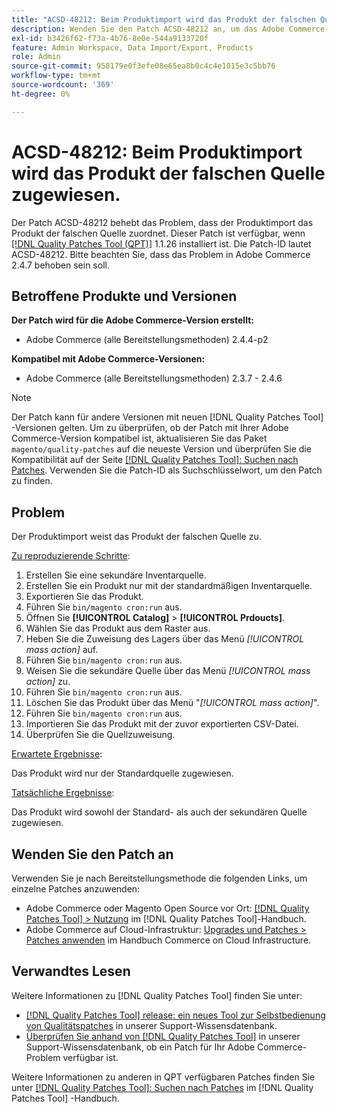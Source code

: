 ```yaml
---
title: "ACSD-48212: Beim Produktimport wird das Produkt der falschen Quelle zugewiesen."
description: Wenden Sie den Patch ACSD-48212 an, um das Adobe Commerce-Problem zu beheben, bei dem der Produktimport das Produkt der falschen Quelle zuordnet.
exl-id: b3426f62-f73a-4b76-8e0e-544a9133720f
feature: Admin Workspace, Data Import/Export, Products
role: Admin
source-git-commit: 958179e0f3efe08e65ea8b0c4c4e1015e3c5bb76
workflow-type: tm+mt
source-wordcount: '369'
ht-degree: 0%

---
```


# ACSD-48212: Beim Produktimport wird das Produkt der falschen Quelle zugewiesen.

Der Patch ACSD-48212 behebt das Problem, dass der Produktimport das Produkt der falschen Quelle zuordnet. Dieser Patch ist verfügbar, wenn [[!DNL Quality Patches Tool (QPT)]](/help/announcements/adobe-commerce-announcements/magento-quality-patches-released-new-tool-to-self-serve-quality-patches.md) 1.1.26 installiert ist. Die Patch-ID lautet ACSD-48212. Bitte beachten Sie, dass das Problem in Adobe Commerce 2.4.7 behoben sein soll.

## Betroffene Produkte und Versionen

**Der Patch wird für die Adobe Commerce-Version erstellt:**

* Adobe Commerce (alle Bereitstellungsmethoden) 2.4.4-p2

**Kompatibel mit Adobe Commerce-Versionen:**

* Adobe Commerce (alle Bereitstellungsmethoden) 2.3.7 - 2.4.6

>[!NOTE]
>
>Der Patch kann für andere Versionen mit neuen [!DNL Quality Patches Tool] -Versionen gelten. Um zu überprüfen, ob der Patch mit Ihrer Adobe Commerce-Version kompatibel ist, aktualisieren Sie das Paket `magento/quality-patches` auf die neueste Version und überprüfen Sie die Kompatibilität auf der Seite [[!DNL Quality Patches Tool]: Suchen nach Patches](https://experienceleague.adobe.com/tools/commerce-quality-patches/index.html). Verwenden Sie die Patch-ID als Suchschlüsselwort, um den Patch zu finden.

## Problem

Der Produktimport weist das Produkt der falschen Quelle zu.

<u>Zu reproduzierende Schritte</u>:

1. Erstellen Sie eine sekundäre Inventarquelle.
1. Erstellen Sie ein Produkt nur mit der standardmäßigen Inventarquelle.
1. Exportieren Sie das Produkt.
1. Führen Sie `bin/magento cron:run` aus.
1. Öffnen Sie **[!UICONTROL Catalog]** > **[!UICONTROL Prdoucts]**.
1. Wählen Sie das Produkt aus dem Raster aus.
1. Heben Sie die Zuweisung des Lagers über das Menü *[!UICONTROL mass action]* auf.
1. Führen Sie `bin/magento cron:run` aus.
1. Weisen Sie die sekundäre Quelle über das Menü *[!UICONTROL mass action]* zu.
1. Führen Sie `bin/magento cron:run` aus.
1. Löschen Sie das Produkt über das Menü &quot;*[!UICONTROL mass action]*&quot;.
1. Führen Sie `bin/magento cron:run` aus.
1. Importieren Sie das Produkt mit der zuvor exportierten CSV-Datei.
1. Überprüfen Sie die Quellzuweisung.

<u>Erwartete Ergebnisse</u>:

Das Produkt wird nur der Standardquelle zugewiesen.

<u>Tatsächliche Ergebnisse</u>:

Das Produkt wird sowohl der Standard- als auch der sekundären Quelle zugewiesen.

## Wenden Sie den Patch an

Verwenden Sie je nach Bereitstellungsmethode die folgenden Links, um einzelne Patches anzuwenden:

* Adobe Commerce oder Magento Open Source vor Ort: [[!DNL Quality Patches Tool] > Nutzung](https://experienceleague.adobe.com/docs/commerce-operations/tools/quality-patches-tool/usage.html) im [!DNL Quality Patches Tool]-Handbuch.
* Adobe Commerce auf Cloud-Infrastruktur: [Upgrades und Patches > Patches anwenden](https://experienceleague.adobe.com/docs/commerce-cloud-service/user-guide/develop/upgrade/apply-patches.html) im Handbuch Commerce on Cloud Infrastructure.

## Verwandtes Lesen

Weitere Informationen zu [!DNL Quality Patches Tool] finden Sie unter:

* [[!DNL Quality Patches Tool] release: ein neues Tool zur Selbstbedienung von Qualitätspatches](/help/announcements/adobe-commerce-announcements/magento-quality-patches-released-new-tool-to-self-serve-quality-patches.md) in unserer Support-Wissensdatenbank.
* [Überprüfen Sie anhand von  [!DNL Quality Patches Tool]](/help/support-tools/patches-available-in-qpt-tool/check-patch-for-magento-issue-with-magento-quality-patches.md) in unserer Support-Wissensdatenbank, ob ein Patch für Ihr Adobe Commerce-Problem verfügbar ist.

Weitere Informationen zu anderen in QPT verfügbaren Patches finden Sie unter [[!DNL Quality Patches Tool]: Suchen nach Patches](https://experienceleague.adobe.com/tools/commerce-quality-patches/index.html) im [!DNL Quality Patches Tool] -Handbuch.

